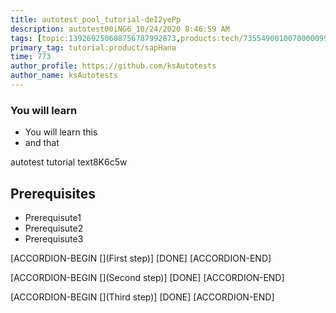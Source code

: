 ```yaml
---
title: autotest_pool_tutorial-deI2yePp
description: autotest00iNG6_10/24/2020 8:46:59 AM
tags: [topic:139269250608756787992873,products:tech/73554900100700000996,tutorial:experience/advanced]
primary_tag: tutorial:product/sapHana
time: 773
author_profile: https://github.com/ksAutotests
author_name: ksAutotests
---
```

### You will learn
- You will learn this
- and that

autotest tutorial text8K6c5w

## Prerequisites
- Prerequisute1
- Prerequisute2
- Prerequisute3

[ACCORDION-BEGIN [](First step)]
[DONE]
[ACCORDION-END]

[ACCORDION-BEGIN [](Second step)]
[DONE]
[ACCORDION-END]

[ACCORDION-BEGIN [](Third step)]
[DONE]
[ACCORDION-END]

